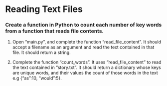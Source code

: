# Reading Text Files

### Create a function in Python to count each number of key words from a function that reads file contents.

1. Open “main.py”, and complete the function “read_file_content”. It should accept a filename as an argument and read the text contained in that file. It should return a string.

2. Complete the function “count_words”. It uses “read_file_content” to read the text contained in “story.txt”. It should return a dictionary whose keys are unique words, and their values the count of those words in the text e.g {“as”:10, “would”:5}.
